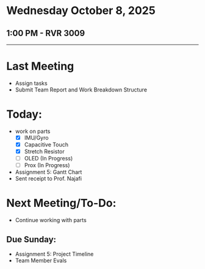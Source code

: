# Wednesday October 8, 2025
## 1:00 PM - RVR 3009
--- 
# Last Meeting
- Assign tasks
- Submit Team Report and Work Breakdown Structure
# Today:
- work on parts
    - [x] IMU/Gyro
    - [x] Capacitive Touch
    - [x] Stretch Resistor 
    - [ ] OLED (In Progress)
    - [ ] Prox (In Progress) 
- Assignment 5: Gantt Chart
- Sent receipt to Prof. Najafi
# Next Meeting/To-Do:
- Continue working with parts
## Due Sunday:
- Assignment 5: Project Timeline
- Team Member Evals
